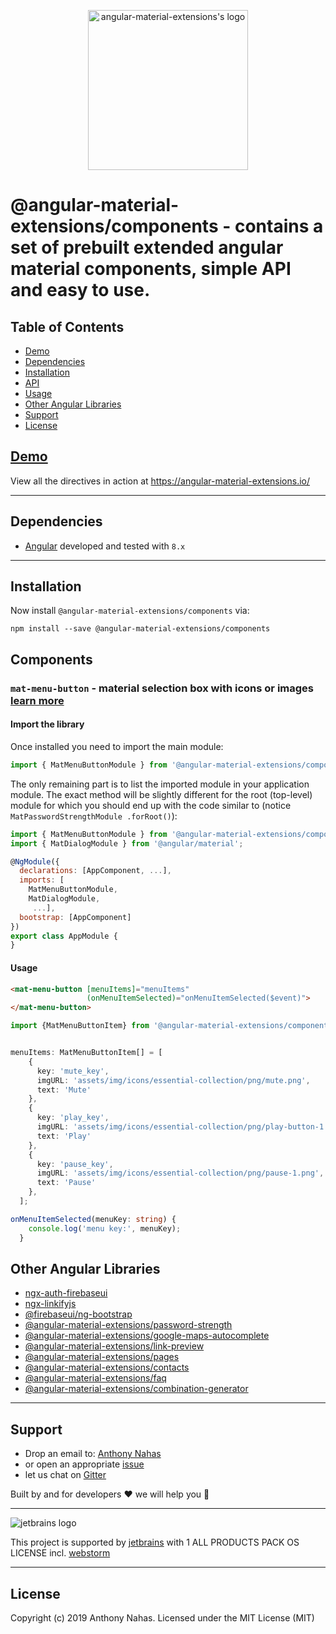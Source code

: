 <p align="center">
  <img alt="angular-material-extensions's logo"
   height="256px" width="256px" style="text-align: center;" 
   src="https://cdn.rawgit.com/angular-material-extensions/core/master/assets/angular-material-extensions-logo.svg">
</p>

# @angular-material-extensions/components -  contains a set of prebuilt extended angular material components, simple API and easy to use.

## Table of Contents
- [Demo](#demo)
- [Dependencies](#dependencies)
- [Installation](#installation)
- [API](#api)
- [Usage](#usage) 
- [Other Angular Libraries](#other-angular-libraries)
- [Support](#support)
- [License](#license)

## [Demo](https://angular-material-extensions.io/)

View all the directives in action at https://angular-material-extensions.io/

---

<a name="dependencies"/>

## Dependencies
* [Angular](https://angular.io) developed and tested with `8.x`

---

<a name="installation"/>

##  Installation

Now install `@angular-material-extensions/components` via:

```shell
npm install --save @angular-material-extensions/components
```

## Components

### `mat-menu-button` - material selection box with icons or images [learn more](https://angular-material-extensions.io/)

#### Import the library

Once installed you need to import the main module:
```js
import { MatMenuButtonModule } from '@angular-material-extensions/components';
```
The only remaining part is to list the imported module in your application module. The exact method will be slightly
different for the root (top-level) module for which you should end up with the code similar to (notice ` MatPasswordStrengthModule .forRoot()`):
```js
import { MatMenuButtonModule } from '@angular-material-extensions/components';
import { MatDialogModule } from '@angular/material';

@NgModule({
  declarations: [AppComponent, ...],
  imports: [
    MatMenuButtonModule,
    MatDialogModule,
     ...],  
  bootstrap: [AppComponent]
})
export class AppModule {
}
```


<a name="usage"/>

#### Usage


```html
<mat-menu-button [menuItems]="menuItems" 
                 (onMenuItemSelected)="onMenuItemSelected($event)">
</mat-menu-button>
```

```typescript
import {MatMenuButtonItem} from '@angular-material-extensions/components';


menuItems: MatMenuButtonItem[] = [
    {
      key: 'mute_key',
      imgURL: 'assets/img/icons/essential-collection/png/mute.png',
      text: 'Mute'
    },
    {
      key: 'play_key',
      imgURL: 'assets/img/icons/essential-collection/png/play-button-1.png',
      text: 'Play'
    },
    {
      key: 'pause_key',
      imgURL: 'assets/img/icons/essential-collection/png/pause-1.png',
      text: 'Pause'
    },
  ];

onMenuItemSelected(menuKey: string) {
    console.log('menu key:', menuKey);
  }
```

## Other Angular Libraries
- [ngx-auth-firebaseui](https://github.com/AnthonyNahas/ngx-auth-firebaseui)
- [ngx-linkifyjs](https://github.com/AnthonyNahas/ngx-linkifyjs)
- [@firebaseui/ng-bootstrap](https://github.com/firebaseui/ng-bootstrap)
- [@angular-material-extensions/password-strength](https://github.com/angular-material-extensions/password-strength)
- [@angular-material-extensions/google-maps-autocomplete](https://github.com/angular-material-extensions/google-maps-autocomplete)
- [@angular-material-extensions/link-preview](https://github.com/angular-material-extensions/link-preview)
- [@angular-material-extensions/pages](https://github.com/angular-material-extensions/pages)
- [@angular-material-extensions/contacts](https://github.com/angular-material-extensions/contacts)
- [@angular-material-extensions/faq](https://github.com/angular-material-extensions/faq)
- [@angular-material-extensions/combination-generator](https://github.com/angular-material-extensions/combination-generator)

---

<a name="support"/>

## Support
+ Drop an email to: [Anthony Nahas](mailto:anthony.na@hotmail.de)
+ or open an appropriate [issue](https://github.com/angular-material-extensions/password-strength/issues)
+ let us chat on [Gitter](https://gitter.im/angular-material-extensions/Lobby)
 
 Built by and for developers :heart: we will help you :punch:

---

![jetbrains logo](https://raw.githubusercontent.com/angular-material-extensions/password-strength/HEAD/assets/jetbrains-variant-4_logos/jetbrains-variant-4.png)

This project is supported by [jetbrains](https://www.jetbrains.com/) with 1 ALL PRODUCTS PACK OS LICENSE incl. [webstorm](https://www.jetbrains.com/webstorm)

---

## License

Copyright (c) 2019 Anthony Nahas. Licensed under the MIT License (MIT)

